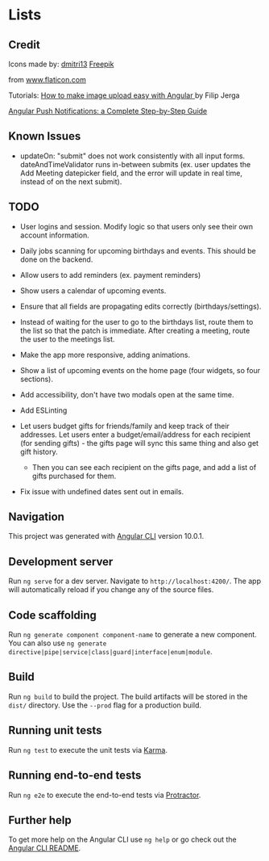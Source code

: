 # Lists

## Credit

Icons made by:
<a href="https://www.flaticon.com/authors/dmitri13" title="dmitri13">dmitri13</a>
<a href="https://www.freepik.com" title="Freepik">Freepik</a>

from <a href="https://www.flaticon.com/" title="Flaticon">www.flaticon.com</a>

Tutorials:
<a href="https://www.freecodecamp.org/news/how-to-make-image-upload-easy-with-angular-1ed14cb2773b/">
How to make image upload easy with Angular
</a> by Filip Jerga

<a href="https://blog.angular-university.io/angular-push-notifications/">
	Angular Push Notifications: a Complete Step-by-Step Guide
</a>

## Known Issues

- updateOn: "submit" does not work consistently with all input forms. dateAndTimeValidator runs in-between submits (ex. user updates the Add Meeting datepicker field, and the error will update in real time, instead of on the next submit).

## TODO

- User logins and session. Modify logic so that users only see their own account information.
- Daily jobs scanning for upcoming birthdays and events. This should be done on the backend.
- Allow users to add reminders (ex. payment reminders)
- Show users a calendar of upcoming events.
- Ensure that all fields are propagating edits correctly (birthdays/settings).
- Instead of waiting for the user to go to the birthdays list, route them to the list so that the patch is immediate. After creating a meeting, route the user to the meetings list.
- Make the app more responsive, adding animations.
- Show a list of upcoming events on the home page (four widgets, so four sections).
- Add accessibility, don't have two modals open at the same time.
- Add ESLinting

- Let users budget gifts for friends/family and keep track of their addresses. Let users enter a budget/email/address for each recipient (for sending gifts) - the gifts page will sync this same thing and also get gift history.
  - Then you can see each recipient on the gifts page, and add a list of gifts purchased for them.

- Fix issue with undefined dates sent out in emails.

## Navigation

This project was generated with [Angular CLI](https://github.com/angular/angular-cli) version 10.0.1.

## Development server

Run `ng serve` for a dev server. Navigate to `http://localhost:4200/`. The app will automatically reload if you change any of the source files.

## Code scaffolding

Run `ng generate component component-name` to generate a new component. You can also use `ng generate directive|pipe|service|class|guard|interface|enum|module`.

## Build

Run `ng build` to build the project. The build artifacts will be stored in the `dist/` directory. Use the `--prod` flag for a production build.

## Running unit tests

Run `ng test` to execute the unit tests via [Karma](https://karma-runner.github.io).

## Running end-to-end tests

Run `ng e2e` to execute the end-to-end tests via [Protractor](http://www.protractortest.org/).

## Further help

To get more help on the Angular CLI use `ng help` or go check out the [Angular CLI README](https://github.com/angular/angular-cli/blob/master/README.md).
